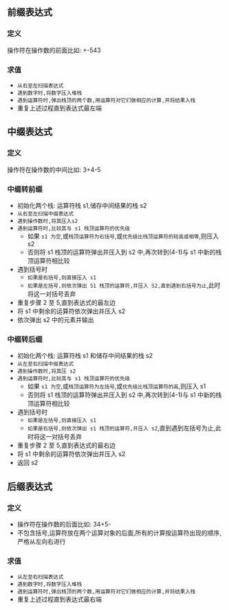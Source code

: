 ## 前缀表达式

### 定义

操作符在操作数的前面比如: +-543

### 求值

- `从右至左扫描表达式`
- `遇到数字时,将数字压入堆栈`
- `遇到运算符时,弹出栈顶的两个数,用运算符对它们做相应的计算,并将结果入栈`
- 重复上述过程直到表达式最左端

## 中缀表达式

### 定义

操作符在操作数的中间比如: 3+4-5

### 中缀转前缀

- 初始化两个栈: 运算符栈 s1,储存中间结果的栈 s2
- `从右至左扫描中缀表达式`
- `遇到操作数时,将其压入s2`
- `遇到运算符时,比较其与 s1 栈顶运算符的优先级`
  - 如果 `s1 为空`,或`栈顶运算符为右括号`,或`优先级比栈顶运算符的较高或相等`,则压入 s2
  - 否则将 s1 栈顶的运算符弹出并压入到 s2 中,再次转到(4-1)与 s1 中新的栈顶运算符相比较
- 遇到括号时
  - `如果是右括号,则直接压入 s1`
  - `如果是左括号,则依次弹出 S1 栈顶的运算符,并压入 S2,直到遇到右括号为止`,此时将这一对括号丢弃
- 重复步骤 2 至 5,直到表达式的最左边
- 将 s1 中剩余的运算符依次弹出并压入 s2
- 依次弹出 s2 中的元素并输出

### 中缀转后缀

- 初始化两个栈: 运算符栈 s1 和储存中间结果的栈 s2
- `从左至右扫描中缀表达式`
- `遇到操作数时,将其压 s2`
- `遇到运算符时,比较其与 s1 栈顶运算符的优先级`
  - 如果 `s1 为空`,或`栈顶运算符为左括号`,或`优先级比栈顶运算符的高`,则压入 s1
  - 否则将 s1 栈顶的运算符弹出并压入到 s2 中,再次转到(4-1)与 s1 中新的栈顶运算符相比较
- 遇到括号时
  - `如果是左括号,则直接压入 s1`
  - `如果是右括号,则依次弹出 s1 栈顶的运算符,并压入 s2`,直到遇到左括号为止,此时将这一对括号丢弃
- 重复步骤 2 至 5,直到表达式的最右边
- 将 s1 中剩余的运算符依次弹出并压入 s2
- 返回 s2

## 后缀表达式

### 定义

- 操作符在操作数的后面比如: 34+5-
- 不包含括号,运算符放在两个运算对象的后面,所有的计算按运算符出现的顺序,严格从左向右进行

### 求值

- `从左至右扫描表达式`
- `遇到数字时,将数字压入堆栈`
- `遇到运算符时,弹出栈顶的两个数,用运算符对它们做相应的计算,并将结果入栈`
- 重复上述过程直到表达式最右端
